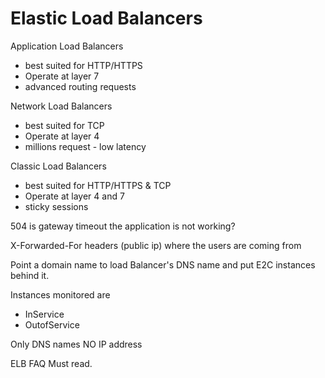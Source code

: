 # Elastic Load Balancers

Application Load Balancers

- best suited for HTTP/HTTPS
- Operate at layer 7
- advanced routing requests

Network Load Balancers

- best suited for TCP
- Operate at layer 4
- millions request - low latency

Classic Load Balancers

- best suited for HTTP/HTTPS & TCP
- Operate at layer 4 and 7
- sticky sessions

504 is gateway timeout the application is not working?

X-Forwarded-For headers (public ip)
where the users are coming from

Point a domain name to load Balancer's DNS name and put E2C instances behind it.

Instances monitored are

- InService
- OutofService

Only DNS names NO IP address

ELB FAQ Must read.
